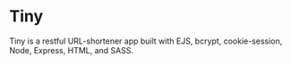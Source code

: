 # Tiny
Tiny is a restful URL-shortener app built with EJS, bcrypt, cookie-session, Node, Express, HTML, and SASS.
